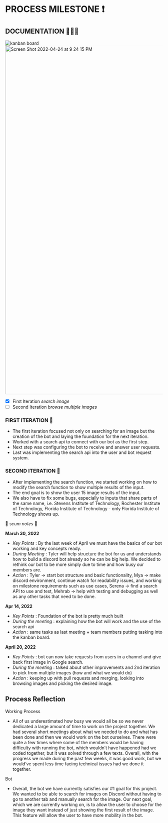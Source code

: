 # PROCESS MILESTONE ❗

## DOCUMENTATION  📌📌📌
![kanban board](https://user-images.githubusercontent.com/97979359/165011239-eb2c08a0-fef9-43e1-9a9f-a9f1abbd3e69.jpg)
<img width="1110" alt="Screen Shot 2022-04-24 at 9 24 15 PM" src="https://user-images.githubusercontent.com/56970671/165012894-d77deaee-ff4f-455c-b6c9-b97d2b53888f.png">



- [x] First Iteration *search image*
- [ ] Second Iteration *browse multiple images*

### FIRST ITERATION 💭
- The first iteration focused not only on searching for an image but the creation of the bot and laying the foundation for the next iteration.
- Worked with a search api to connect with our bot as the first step.
- Next step was configuring the bot to receive and answer user requests.
- Last was implementing the search api into the user and bot request system.

### SECOND ITERATION 💭
- After implementing the search function, we started working on how to modify the search function to show multiple results of the input.
- The end goal is to show the user 15 image results of the input.
- We also have to fix some bugs, especially to inputs that share parts of the same name, i.e. Stevens Institute of Technology, Rochester Institute of Technology, Florida Institute of Technology - only Florida Institute of Technology shows up.

📘 *scum notes* 📘

**March 30, 2022**
- *Key Points* : By the last week of April we must have the basics of our bot working and key concepts ready. 
- *During Meeting* : Tyler will help structure the bot for us and understands how to build a discord bot already so he can be big help. We decided to rethink our bot to be more simply due to time and how busy our members are.
- *Action* : Tyler → start bot structure and basic functionality, Mya → make discord environment, continue watch for readability issues, and working on milestone requirements such as use cases, Serena → find a search API to use and test, Mehrab → help with testing and debugging as well as any other tasks that need to be done.

**Apr 14, 2022**
- *Key Points* : Foundation of the bot is pretty much built 
- *During the meeting* : explaining how the bot will work and the use of the search api 
- *Action* : same tasks as last meeting + team members putting tasking into the kanban board.

**April 20, 2022** 
- *Key Points* : bot can now take requests from users in a channel and give back first image in Google search.
- *During the meeting* : talked about other improvements and 2nd iteration to pick from multiple images (how and what we would do) 
- *Action* : keeping up with pull requests and merging, looking into browsing images and picking the desired image. 

## Process Reflection
Working Process
- All of us underestimated how busy we would all be so we never dedicated a large amount of time to work on the project together. We had several short meetings about what we needed to do and what has been done and then we would work on the bot ourselves. There were quite a few times where some of the members would be having difficulty with running the bot, which wouldn’t have happened had we coded together, but it was solved through a few texts. Overall, with the progress we made during the past few weeks, it was good work, but we would’ve spent less time facing technical issues had we done it together.

Bot
- Overall, the bot we have currently satisfies our #1 goal for this project. We wanted to be able to search for images on Discord without having to go to another tab and manually search for the image. Our next goal, which we are currently working on, is to allow the user to choose for the image they want instead of just showing the first result of the image. This feature will allow the user to have more mobility in the bot.


